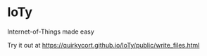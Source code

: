 IoTy
===
Internet-of-Things made easy

Try it out at https://quirkycort.github.io/IoTy/public/write_files.html
